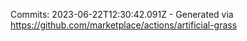 Commits: 2023-06-22T12:30:42.091Z - Generated via https://github.com/marketplace/actions/artificial-grass
<br>
